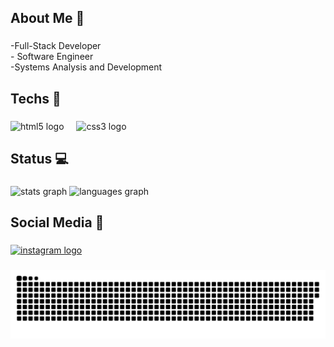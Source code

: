<h2 align="left">About Me 👋</h2>

###

<p align="left">-Full-Stack Developer<br>- Software Engineer <br>-Systems Analysis and Development</p>

###

<h2 align="left">Techs 🧠</h2>

###

<div align="left">
  <img src="https://cdn.jsdelivr.net/gh/devicons/devicon/icons/html5/html5-original.svg" height="40" alt="html5 logo"  />
  <img width="12" />
  <img src="https://cdn.jsdelivr.net/gh/devicons/devicon/icons/css3/css3-original.svg" height="40" alt="css3 logo"  />
</div>

###

<h2 align="left">Status 💻</h2>

###

<div align="left">
  <img src="https://github-readme-stats.vercel.app/api?username=jonathasoficial&hide_title=false&hide_rank=false&show_icons=true&include_all_commits=true&count_private=true&disable_animations=false&theme=aura_dark&locale=en&hide_border=false&order=1" height="150" alt="stats graph"  />
  <img src="https://github-readme-stats.vercel.app/api/top-langs?username=jonathasoficial&locale=en&hide_title=false&layout=compact&card_width=320&langs_count=5&theme=aura_dark&hide_border=false&order=2" height="150" alt="languages graph"  />
</div>

###

<h2 align="left">Social Media 🔗</h2>

###

<div align="left">
  <a href="https://www.instagram.com/jonathas_oficialll/" target="_blank">
    <img src="https://raw.githubusercontent.com/maurodesouza/profile-readme-generator/master/src/assets/icons/social/instagram/default.svg" width="52" height="40" alt="instagram logo"  />
  </a>
</div>

###

<img src="https://raw.githubusercontent.com/jonathasoficial/jonathasoficial/output/snake.svg" alt="Snake animation" />

###
